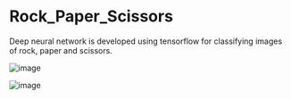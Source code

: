 # Rock_Paper_Scissors

 Deep neural network is developed using tensorflow for classifying images of rock, paper and scissors.


![image](https://user-images.githubusercontent.com/47521742/144519978-2495b304-545d-4817-aa76-4d3048d5542d.png)


![image](https://user-images.githubusercontent.com/47521742/144519905-810dd161-c61b-4c3c-80cb-50c43a634466.png)
